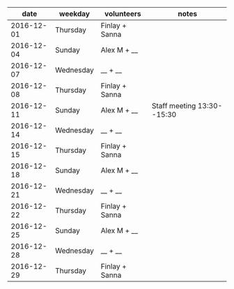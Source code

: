 date|weekday|volunteers|notes
---|---|---|---
2016-12-01|Thursday|Finlay + Sanna|
2016-12-04|Sunday|Alex M + __|
2016-12-07|Wednesday|__ + __|
2016-12-08|Thursday|Finlay + Sanna|
2016-12-11|Sunday|Alex M + __|Staff meeting 13:30--15:30
2016-12-14|Wednesday|__ + __|
2016-12-15|Thursday|Finlay + Sanna|
2016-12-18|Sunday|Alex M + __|
2016-12-21|Wednesday|__ + __|
2016-12-22|Thursday|Finlay + Sanna|
2016-12-25|Sunday|Alex M + __|
2016-12-28|Wednesday|__ + __|
2016-12-29|Thursday|Finlay + Sanna|
